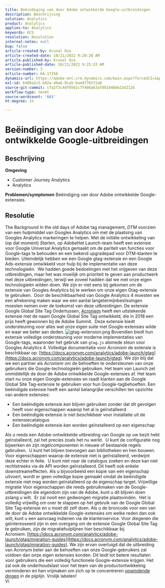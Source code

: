```yaml
---
title: Beëindiging van door Adobe ontwikkelde Google-uitbreidingen
description: Beschrijving
solution: Analytics
product: Analytics
applies-to: Analytics
keywords: KCS
resolution: Resolution
internal-notes: null
bug: false
article-created-by: Krunal Oza
article-created-date: 10/21/2022 9:20:20 AM
article-published-by: Krunal Oza
article-published-date: 10/21/2022 9:25:33 AM
version-number: 3
article-number: KA-17256
dynamics-url: https://adobe-ent.crm.dynamics.com/main.aspx?forceUCI=1&pagetype=entityrecord&etn=knowledgearticle&id=98c25394-2151-ed11-bba2-0022480867fb
exl-id: 6409a2c5-b02a-49a6-9ca5-bae0776572a0
source-git-commit: cfa2f3c4df9561c7f408a63af881848de23d212b
workflow-type: tm+mt
source-wordcount: '663'
ht-degree: 1%

---
```


# Beëindiging van door Adobe ontwikkelde Google-uitbreidingen

## Beschrijving

<b>Omgeving</b>
- Customer Journey Analytics
- Analytics



<b>Problemen/symptomen</b>
Beëindiging van door Adobe ontwikkelde Google-extensies.


## Resolutie

The Background In the old days of Adobe tag management, *DTM* voorzien van een hulpmiddel van Googles Analytics om met de plaatsing van Googles Analytics markeringen te helpen.
Met de initiële ontwikkeling van (op dat moment) *Starten, op Adobe*Het Launch-team heeft een extensie voor Google Universal Analytics gemaakt om de pariteit van functies voor Google-tags te behouden en een bekend upgradepad voor DTM-klanten te bieden.
Uiteindelijk hebben we een Google gtag-extensie en een Google Ads-extensie ontwikkeld voor hulp bij de implementatie van deze technologieën.  We hadden goede bedoelingen met het vrijgeven van deze uitbreidingen, maar het was moeilijk om prioriteit te geven aan productwerk met deze uitbreidingen, terwijl we zoveel hadden dat we met onze eigen technologieën wilden doen. We zijn er niet eens bij gekomen om de extensie van Googles Analytics bij te werken om onze eigen Gtag-extensie te gebruiken. 
Door de beschikbaarheid van Google Analytics 4 moesten we een afrekening maken waar we een aantal langetermijnbeslissingen moesten nemen over de toekomst van deze uitbreidingen.
De extensie Google Global Site Tag Ondertussen, [Acroniem](https://www.acronym.com/) heeft een uitstekende extensie met de naam Google Global Site Tag ontwikkeld, die in 2018 een prijs heeft gewonnen bij de Adobe Summit.  Deze extensie biedt ondersteuning voor alles wat onze eigen suite met Google-extensies wilde en waar we beter aan deden.
![gtag-extension.png](https://experienceleaguecommunities.adobe.com/t5/image/serverpage/image-id/32446iD3F68A3559E15F49/image-size/large?v=v2&amp;amp;px=999 "gtag-extension.png")
Bovendien biedt hun extensie volledige ondersteuning voor moderne implementaties van Google-tags, waaronder het gebruik van `gtag.js` alsmede steun voor Googles Analytics 4.
Volledige documentatie voor *Acroniem* de extensie is beschikbaar op: [https://docs.acronym.com/analytics/adobe-launch/gtag](https://docs.acronym.com/analytics/adobe-launch/gtag).
We zijn blij dat we een partner als *Acroniem* om de behoeften te ondersteunen van onze gebruikers die Google-technologieën gebruiken.
Het team van Launch zet onmiddellijk de door de Adobe ontwikkelde Google-extensies af. Het team start nu onze eigen Google-extensies en raadt klanten aan de Google Global Site Tag-extensie te gebruiken voor hun Google-tagbehoeften.
Een beëindigde extensie heeft een aantal belangrijke verschillen ten opzichte van andere extensies:
- Een beëindigde extensie *kan* blijven gebruiken zonder dat dit gevolgen heeft voor eigenschappen waarop het al is geïnstalleerd
- Een beëindigde extensie *is niet beschikbaar* voor installatie uit de extensiecatalogus
- Een beëindigde extensie *kan* worden geïnstalleerd op een eigenschap

Als u reeds een Adobe-ontwikkelde uitbreiding van Google op uw bezit hebt geïnstalleerd, zal het precies zoals het nu werkt.  U kunt de configuratie nog bijwerken en zijn regelcomponenten in nieuwe of bestaande regels gebruiken.  U kunt het blijven toevoegen aan bibliotheken en hen bouwen.
Voor eigenschappen waarop de extensie niet is geïnstalleerd, verdwijnt deze echter in feite.  U kunt niet naar de catalogus zoeken en deze kan niet rechtstreeks via de API worden geïnstalleerd.
Dit heeft ook enkele downstreameffecten. Als u bijvoorbeeld een kopie van een eigenschap uitvoert, wordt er geen volledige kopie gemaakt omdat de beëindigde extensie niet mag worden geïnstalleerd op de eigenschap target.
Vrijwillige migratie Voor eigenschappen die reeds gebruikmaken van de Google-uitbreidingen die eigendom zijn van de Adobe, kunt u dit blijven doen zolang u wilt.  Er zal nooit een gedwongen migratie plaatsvinden.  Het is volledig vrijwillig om over te stappen op het gebruik van de Google Global Site Tag-extensie en u moet dit zelf doen.
Als u de broncode voor een van de door de Adobe ontwikkelde Google-extensies om welke reden dan ook wilt, kunt u een aanvraag indienen via de klantenservice.
Voor diegenen die geïnteresseerd zijn in een overgang om de extensie Google Global Site Tag te gebruiken, zijn de migratiehulplijnen hier beschikbaar bij Acroniem: [https://docs.acronym.com/analytics/adobe-launch/gtag/migration-guides](https://docs.acronym.com/analytics/adobe-launch/gtag/migration-guides).
We zijn ervan overtuigd dat de uitbreiding van Acronym beter aan de behoeften van onze Google-gebruikers zal voldoen dan onze eigen extensies konden. Dit leidt tot betere resultaten voor gebruikers die een volledig functionele Google-extensie krijgen. Het zal ook de onderhoudslast voor het team van de productontwikkeling verminderen en hen vrijmaken om zich op te concentreren [opwindende dingen](https://experienceleaguecommunities.adobe.com/t5/adobe-experience-platform-launch/data-collection-roadmap/ba-p/401733) in de pijplijn.
Vrolijk labelen!<br>Vi
